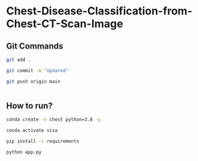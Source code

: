 # Chest-Disease-Classification-from-Chest-CT-Scan-Image

## Git Commands

```bash
git add .

git commit -m "Updated"

git push origin main
 
```

## How to run?

```bash
conda create -n chest python=3.8 -y
```

```bash
conda activate visa
```

```bash
pip install -r requirements
```

```bash
python app.py
```
